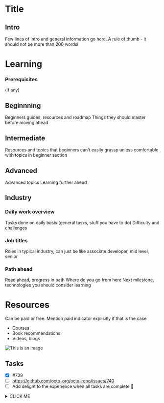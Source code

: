 # Title

## Intro

Few lines of intro and general information go here.
A rule of thumb - it should not be more than 200 words!

# Learning

### Prerequisites

(if any)

## Beginnning

Beginners guides, resources and roadmap
Things they should master before moving ahead

## Intermediate

Resources and topics that beginners can't easily grassp unless comfortable with topics in beginner section

## Advanced

Advanced topics
Learning further ahead

## Industry

### Daily work overview

Tasks done on daily basis (general tasks, stuff you have to do)
Difficulty and challenges

### Job titles

Roles in typical industry, can just be like associate developer, mid level, senior

### Path ahead

Road ahead, progress in path
Where do you go from here
Next milestone, technologies you should consider learning

# Resources

Can be paid or free. Mention paid indicator explisitly if that is the case

- Courses
- Book recommendations
- Videos, blogs

![This is an image](https://myoctocat.com/assets/images/base-octocat.svg)

## Tasks

- [x] #739
- [ ] https://github.com/octo-org/octo-repo/issues/740
- [ ] Add delight to the experience when all tasks are complete :tada:

<details><summary>CLICK ME</summary>
<p>

#### We can hide anything, even code!

    ```ruby
      puts "Hello World"
    ```

</p>
</details>

